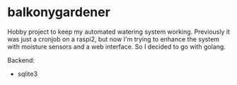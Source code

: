 # balkonygardener

Hobby project to keep my automated watering system working.
Previously it was just a cronjob on a raspi2, but now I'm trying to enhance the system
with moisture sensors and a web interface.
So I decided to go with golang.

Backend:
* sqlite3
